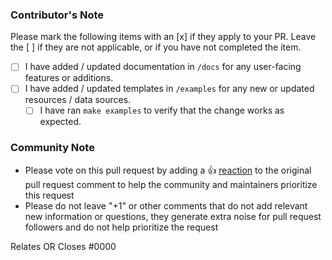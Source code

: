 ### Contributor's Note
Please mark the following items with an [x] if they apply to your PR.
Leave the [ ] if they are not applicable, or if you have not completed the item.
- [ ] I have added / updated documentation in `/docs` for any user-facing features or additions.
- [ ] I have added / updated templates in `/examples` for any new or updated resources / data sources.
  - [ ] I have ran `make examples` to verify that the change works as expected. 

<!--- Please keep this note for the community --->
### Community Note

* Please vote on this pull request by adding a 👍 [reaction](https://blog.github.com/2016-03-10-add-reactions-to-pull-requests-issues-and-comments/) to the original pull request comment to help the community and maintainers prioritize this request
* Please do not leave "+1" or other comments that do not add relevant new information or questions, they generate extra noise for pull request followers and do not help prioritize the request
<!--- Thank you for keeping this note for the community --->

<!--- If your PR fully resolves and should automatically close the linked issue, use Closes. Otherwise, use Relates --->
Relates OR Closes #0000

<!--- Release note for [CHANGELOG](https://github.com/zarichard/terraform-provider-proxmox/blob/main/CHANGELOG.md) will be created automatically using the PR's title, update it accordingly. --->
